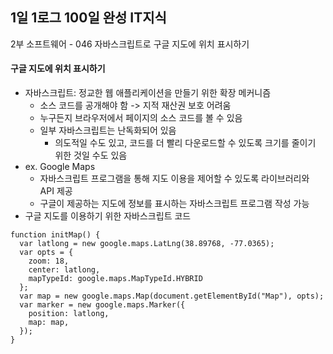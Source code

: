 ## 1일 1로그 100일 완성 IT지식

2부 소프트웨어 - 046 자바스크립트로 구글 지도에 위치 표시하기

#### 구글 지도에 위치 표시하기

- 자바스크립트: 정교한 웹 애플리케이션을 만들기 위한 확장 메커니즘
  - 소스 코드를 공개해야 함 -> 지적 재산권 보호 어려움
  - 누구든지 브라우저에서 페이지의 소스 코드를 볼 수 있음
  - 일부 자바스크립트는 난독화되어 있음
    - 의도적일 수도 있고, 코드를 더 빨리 다운로드할 수 있도록 크기를 줄이기 위한 것일 수도 있음
- ex. Google Maps
  - 자바스크립트 프로그램을 통해 지도 이용을 제어할 수 있도록 라이브러리와 API 제공
  - 구글이 제공하는 지도에 정보를 표시하는 자바스크립트 프로그램 작성 가능
- 구글 지도를 이용하기 위한 자바스크립트 코드
 
```
function initMap() {
  var latlong = new google.maps.LatLng(38.89768, -77.0365);
  var opts = {
    zoom: 18,
    center: latlong,
    mapTypeId: google.maps.MapTypeId.HYBRID
  };
  var map = new google.maps.Map(document.getElementById("Map"), opts);
  var marker = new google.maps.Marker({
    position: latlong,
    map: map,
  });
}
```
